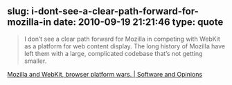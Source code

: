 slug: i-dont-see-a-clear-path-forward-for-mozilla-in
date: 2010-09-19 21:21:46
type: quote
---

> I don’t see a clear path forward for Mozilla in competing with WebKit as a platform for web content display. The long history of Mozilla have left them with a large, complicated codebase that’s not getting smaller.

[Mozilla and WebKit, browser platform wars. | Software and Opinions](http://ianloic.com/2009/03/04/mozilla-and-webkit-browser-platform-wars/)
